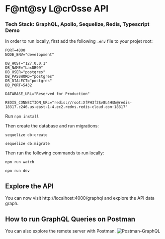 # F@nt@sy L@cr0sse API

### Tech Stack: GraphQL, Apollo, Sequelize, Redis, Typescript Demo

In order to run locally, first add the following `.env` file to your projet root:

```
PORT=4000
NODE_ENV="development"

DB_HOST="127.0.0.1"
DB_NAME="LaxDB99"
DB_USER="postgres"
DB_PASSWORD="postgres"
DB_DIALECT="postgres"
DB_PORT=5432

DATABASE_URL="Reserved for Production"

REDIS_CONNECTION_URL="redis://root:XfPH3f2$v8L4H$N@redis-18317.c246.us-east-1-4.ec2.redns.redis-cloud.com:18317"
```

Run `npm install`

Then create the database and run migrations:

```
sequelize db:create
```

```
sequelize db:migrate
```

Then run the following commands to run locally:
```
npm run watch
```

```
npm run dev
```

## Explore the API
You can now visit http://localhost:4000/graphql and explore the API data graph.


## How to run GraphQL Queries on Postman
You can also explore the remote server with Postman.
![Postman-GraphQL](https://github.com/user-attachments/assets/c260680e-3d7e-456e-8379-fa67df4933f6)


